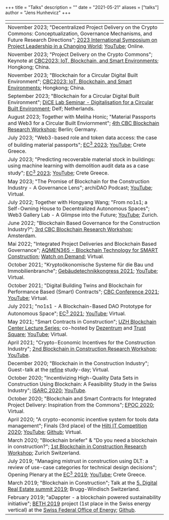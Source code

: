 +++
title = "Talks"
description = ""
date = "2021-05-21"
aliases = ["talks"]
author = "Jens Hunhevicz"
+++

| <!-- -->  |
| ----------- |
| November 2023; "Decentralized Project Delivery on the Crypto Commons: Conceptualization, Governance Mechanisms, and Future Research Directions"; <a target="_blank" rel="noopener noreferrer" href="https://project-leadership-eng.sydney.edu.au/2023-november-symposium/">2023 International Symposium on Project Leadership in a Changing World</a>; <a target="_blank" rel="noopener noreferrer" href="https://youtu.be/X3SryY-pVKk?feature=shared&t=3488"><i class="fab fa-youtube"></i> YouTube</a>; Online. |
| November 2023; "Project Delivery on the Crypto Commons"; Keynote at <a target="_blank" rel="noopener noreferrer" href="https://www.constructionblockchain.org/cbc2023">CBC2023: IoT, Blockchain, and Smart Environments</a>; Hongkong; China. |
| November 2023; "Blockchain for a Circular Digital Built Environment"; <a target="_blank" rel="noopener noreferrer" href="https://www.constructionblockchain.org/cbc2023">CBC2023: IoT, Blockchain, and Smart Environments</a>; Hongkong; China. |
| September 2023; "Blockchain for a Circular Digital Built Environment"; <a target="_blank" rel="noopener noreferrer" href="https://www.dice-lab.com/event-details/dice-lab-seminar-bk">DiCE Lab Seminar - Digitalisation for a Circular Built Environment</a>; Delf; Netherlands. |
| August 2023; Together with Meliha Honic; "Material Passports and Web3 for a Circular Built Enviornment"; <a target="_blank" rel="noopener noreferrer" href="https://www.constructionblockchain.org/bcrw-2023">4th CBC Blockchain Research Workshop</a>; Berlin; Germany. |
| July 2023; "Web3-based role and token data access: the case of building material passports"; <a target="_blank" rel="noopener noreferrer" href="https://ec-3.org/conference2023/">EC<sup>3</sup> 2023</a>; <a target="_blank" rel="noopener noreferrer" href="https://youtu.be/BaDWGRmWETA"><i class="fab fa-youtube"></i> YouTube</a>; Crete Greece. |
| July 2023; "Predicting recoverable material stock in buildings: using machine learning with demolition audit data as a case study"; <a target="_blank" rel="noopener noreferrer" href="https://ec-3.org/conference2023/">EC<sup>3</sup> 2023</a>; <a target="_blank" rel="noopener noreferrer" href="https://youtu.be/-_y8qfQqiQo"><i class="fab fa-youtube"></i> YouTube</a>; Crete Greece. |
| May 2023; "The Promise of Blockchain for the Construction Industry - A Governance Lens"; archiDAO Podcast; <a target="_blank" rel="noopener noreferrer" href="https://www.youtube.com/live/bRNjL0Ep4HQ?feature=share&t=18"><i class="fab fa-youtube"></i> YouTube</a>; Virtual. |
| July 2022; Together with Hongyang Wang; "From no1s1; a Self-Owning House to Decentralized Autonomous Spaces"; Web3 Gallery Lab - A Glimpse into the Future; <a target="_blank" rel="noopener noreferrer" href="https://www.youtube.com/watch?v=LKWg7UzarLI"><i class="fab fa-youtube"></i> YouTube</a>; Zurich. |
| June 2022; "Blockchain Based Governance for the Construction Industry?"; <a target="_blank" rel="noopener noreferrer" href="https://www.constructionblockchain.org/calendar-1/2nd-research-workshop-8gt3t">3rd CBC Blockchain Research Workshop</a>; Amsterdam. |
| Mai 2022; "Integrated Project Deliveries and Blockchain Based Governance"; <a target="_blank" rel="noopener noreferrer" href="https://aqmen365.com/blockchain-technology-for-smart-construction/">AQMEN365 - Blockchain Technology for SMART Construction</a>; <a target="_blank" rel="noopener noreferrer" href="https://informaconnect.com/blockchain-technology-for-smart-construction/on-demand-registration/"><i class="fab fa-youtube"></i> Watch on Demand</a>; Virtual. |
| October 2021; "Kryptoökonomische Systeme für die Bau und Immobilienbranche"; <a target="_blank" rel="noopener noreferrer" href="https://www.gebaeudetechnik-kongress.ch/">Gebäudetechnikkongress 2021</a>; <a target="_blank" rel="noopener noreferrer" href="https://www.youtube.com/watch?v=GrGo5YjmO6c"><i class="fab fa-youtube"></i> YouTube</a>; Virtual. |
| October 2021; "Digital Building Twins and Blockchain for Performance Based (Smart) Contracts"; <a target="_blank" rel="noopener noreferrer" href="https://www.constructionblockchain.org/2021">CBC Conference 2021</a>; <a target="_blank" rel="noopener noreferrer" href="https://youtu.be/6FbbrGOj-nA"><i class="fab fa-youtube"></i> YouTube</a>; Virtual. |
| July 2021; "no1s1 - A Blockchain-Based DAO Prototype for Autonomous Space"; <a target="_blank" rel="noopener noreferrer" href="https://ec-3.org/conference2021/">EC<sup>3</sup> 2021</a>; <a target="_blank" rel="noopener noreferrer" href="https://youtu.be/iyz45BHiRrc"><i class="fab fa-youtube"></i> YouTube</a>; Virtual. |
| May 2021; "Smart Contracts in Construction"; <a target="_blank" rel="noopener noreferrer" href="https://www.blockchain.uzh.ch/events/lecture-series-fs21-smart-contracts-in-construction/"> UZH Blockchain Center Lecture Series</a>; co-hosted by <a target="_blank" rel="noopener noreferrer" href="https://www.dezentrum.ch/en/">Dezentrum</a> and <a target="_blank" rel="noopener noreferrer" href="https://www.trustsquare.ch/">Trust Square</a>; <a target="_blank" rel="noopener noreferrer" href="https://youtu.be/1F9eZ4gEHzY"><i class="fab fa-youtube"></i> YouTube</a>; Virtual. |
| April 2021; "Crypto-Economic Incentives for the Construction Industry"; <a target="_blank" rel="noopener noreferrer" href="https://www.constructionblockchain.org/calendar-1/2nd-research-workshop"> 2nd Blockchain in Construction Research Workshop</a>; <a target="_blank" rel="noopener noreferrer" href="https://www.youtube.com/watch?v=N4SiKxM7GXg&list=PLZKfPczNKw84_gBTipH2r_dg4Xlr3qizA&index=4&t=1280s"><i class="fab fa-youtube"></i> YouTube</a>. |
| December 2020; "Blockchain in the Construction Industry"; Guest-talk at the <a target="_blank" rel="noopener noreferrer" href="https://refineprojects.com/en/"> refine</a> study-day; Virtual. |
| October 2020; "Incentivizing High-Quality Data Sets in Construction Using Blockchain: A Feasibility Study in the Swiss Industry"; <a target="_blank" rel="noopener noreferrer" href="https://isarc2020.org/">ISARC 2020</a>; <a target="_blank" rel="noopener noreferrer" href="https://youtu.be/T9BF6fHjA_E"><i class="fab fa-youtube"></i> YouTube</a>. |
| October 2020; "Blockchain and Smart Contracts for Integrated Project Delivery: Inspiration from the Commons"; <a target="_blank" rel="noopener noreferrer" href="https://epossociety.org/epoc-2020-website">EPOC 2020</a>; Virtual. |
| April 2020; "A crypto-economic incentive system for tools data management"; Finals (3rd place) of the <a target="_blank" rel="noopener noreferrer" href="https://www.hilti.group/content/hilti/CP/XX/en/non-transactional/misc/hilti-it-competition.html#nav/close">Hilti IT Competition 2020</a>; <a target="_blank" rel="noopener noreferrer" href="https://www.youtube.com/watch?v=3d117sKsYOw"><i class="fab fa-youtube"></i> YouTube</a>; <a target="_blank" rel="noopener noreferrer" href="https://github.com/hujens/ITcompetition2020"><i class="fab fa-github"></i> Github</a>; Virtual. |
| March 2020; "Blockchain briefer" & "Do you need a blockchain in construction?"; <a target="_blank" rel="noopener noreferrer" href="https://ic.ibi.ethz.ch/news/2020/02/workshop-on-blockchain-in-construction.html"> 1st Blockchain in Construction Research Workshop</a>; Zurich Switzerland. |
| July 2019; "Managing mistrust in construction using DLT: a review of use-​case categories for technical design decisions"; Opening Plenary at the <a target="_blank" rel="noopener noreferrer" href="https://ec-3.org/conf2019/">EC<sup>3</sup> 2019</a>; <a target="_blank" rel="noopener noreferrer" href="https://www.youtube.com/watch?v=o2quF6dff8I&feature=emb_logo"><i class="fab fa-youtube"></i> YouTube</a>; Crete Greece. |
| March 2019; "Blockchain in Construction"; Talk at the <a target="_blank" rel="noopener noreferrer" href="https://www.digitalrealestate.ch/digital-real-estate-summit-2019/">5. Digital Real Estate summit 2019</a>; Brugg-Windisch Switzerland. |
| February 2019; "aDappter - a blockchain powered sustainability initiative"; <a target="_blank" rel="noopener noreferrer" href="https://blockchain.ethz.ch/blockchain-news/2019/02/beth-blockchain-school-for-sustainability.html">BETH 2019</a> project (1st place in the Swiss energy vertical) at the <a target="_blank" rel="noopener noreferrer" href="https://www.bfe.admin.ch/bfe/en/home.html">Swiss Federal Office of Energy</a>; <a target="_blank" rel="noopener noreferrer" href="https://github.com/hujens/aDappter"><i class="fab fa-github"></i> Github</a>. |

